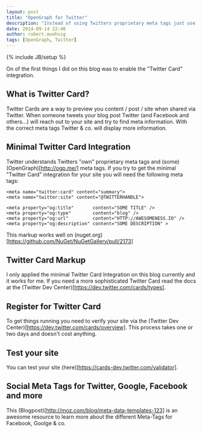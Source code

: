```yaml
---
layout: post
title: "OpenGraph for Twitter"
description: "Instead of using Twitters proprietary meta tags just use OpenGraph"
date: 2014-09-14 22:40
author: robert.muehsig
tags: [OpenGraph, Twitter]
---
```

{% include JB/setup %}

On of the first things I did on this blog was to enable the "Twitter Card" integration. 

## What is Twitter Card?
Twitter Cards are a way to preview you content / post / site when shared via Twitter. When someone tweets your blog post Twitter (and Facebook and others...) will reach out to your site and try to find meta information. With the correct meta tags Twitter & co. will display more information.

## Minimal Twitter Card Integration
Twitter understands Twitters "own" proprietary meta tags and (some) (OpenGraph)[http://ogp.me/] meta tags.
If you try to get the minimal "Twitter Card" integration for your site you will need the following meta tags:

    <meta name="twitter:card" content="summary">
    <meta name="twitter:site" content="@TWITTERHANDLE"> 

    <meta property="og:title"       content="SOME TITLE" />
    <meta property="og:type"        content="blog" /> 
    <meta property="og:url"         content="HTTP://AWESOMENESS.IO" /> 
    <meta property="og:description" content="SOME DESCRIPTION" >

This markup works well on (nuget.org)[https://github.com/NuGet/NuGetGallery/pull/2173]

## Twitter Card Markup
I only applied the minimal Twitter Card Integration on this blog currently and it works for me. If you need a more sophisticated Twitter Card read the docs at the (Twitter Dev Center)[https://dev.twitter.com/cards/types]. 

## Register for Twitter Card
To get things running you need to verify your site via the (Twitter Dev Center)[https://dev.twitter.com/cards/overview]. This process takes one or two days and doesn't cost anything.

## Test your site
You can test your site (here)[https://cards-dev.twitter.com/validator].

## Social Meta Tags for Twitter, Google, Facebook and more
This (Blogpost)[http://moz.com/blog/meta-data-templates-123] is an awesome resource to learn more about the different Meta-Tags for Facebook, Goolge & co.
